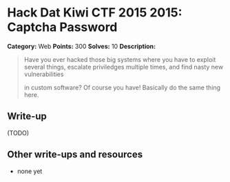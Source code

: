 # Hack Dat Kiwi CTF 2015 2015: Captcha Password

**Category:** Web
**Points:** 300
**Solves:** 10
**Description:**

> Have you ever hacked those big systems where you have to exploit several things, escalate priviledges multiple times, and find nasty new vulnerabilities
> 
> in custom software? Of course you have! Basically do the same thing here.


## Write-up

(TODO)

## Other write-ups and resources

* none yet
